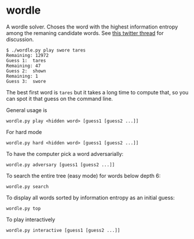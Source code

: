 # wordle

A wordle solver. Choses the word with the highest information entropy among the remaning candidate words. See [this twitter thread](https://twitter.com/jliszka/status/1478850816182304769?s=20) for discussion.

```
$ ./wordle.py play swore tares
Remaining: 12972
Guess 1:  tares
Remaining: 47
Guess 2:  shown
Remaining: 1
Guess 3:  swore
```

The best first word is `tares` but it takes a long time to compute that, so you can spot it that guess on the command line.

General usage is
```
wordle.py play <hidden word> [guess1 [guess2 ...]]
```

For hard mode
```
wordle.py hard <hidden word> [guess1 [guess2 ...]]
```

To have the computer pick a word adversarially:
```
wordle.py adversary [guess1 [guess2 ...]]
```

To search the entire tree (easy mode) for words below depth 6:
```
wordle.py search
```

To display all words sorted by information entropy as an initial guess:
```
wordle.py top
```

To play interactively
```
wordle.py interactive [guess1 [guess2 ...]]
```
